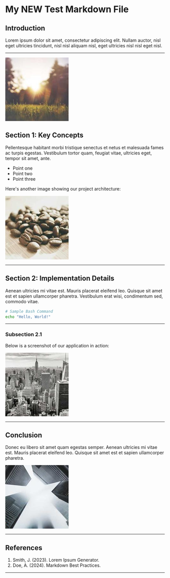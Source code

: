 # My NEW Test Markdown File

## Introduction

Lorem ipsum dolor sit amet, consectetur adipiscing elit. Nullam auctor, nisl eget ultricies tincidunt, nisl nisl aliquam nisl, eget ultricies nisl nisl eget nisl.
***
![Beautiful landscape](images/pic1.jpg)

## Section 1: Key Concepts

Pellentesque habitant morbi tristique senectus et netus et malesuada fames ac turpis egestas. Vestibulum tortor quam, feugiat vitae, ultricies eget, tempor sit amet, ante.

- Point one
- Point two
- Point three

Here's another image showing our project architecture:

![Architecture diagram](images/pic2.jpg)

***

## Section 2: Implementation Details

Aenean ultricies mi vitae est. Mauris placerat eleifend leo. Quisque sit amet est et sapien ullamcorper pharetra. Vestibulum erat wisi, condimentum sed, commodo vitae.

```bash
# Sample Bash Command
echo "Hello, World!"
```

***

### Subsection 2.1

Below is a screenshot of our application in action:

![Application screenshot](images/pic3.jpg)

***

## Conclusion

Donec eu libero sit amet quam egestas semper. Aenean ultricies mi vitae est. Mauris placerat eleifend leo. Quisque sit amet est et sapien ullamcorper pharetra.

![Final thoughts](images/pic4.jpg)

***

## References

1. Smith, J. (2023). Lorem Ipsum Generator.
2. Doe, A. (2024). Markdown Best Practices.

***